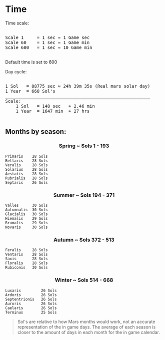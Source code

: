 # Time
Time scale:

<pre>

Scale 1     = 1 sec ≈ 1 Game sec
Scale 60    = 1 sec ≈ 1 Game min
Scale 600   = 1 sec ≈ 10 Game min

</pre>
Default time is set to 600

Day cycle:
<pre>

1 Sol   = 88775 sec ≈ 24h 39m 35s (Real mars solar day)
1 Year  = 668 Sol's
_______________________________________________________
Scale:
    1 Sol   = 148 sec   ≈ 2.46 min
    1 Year  = 1647 min  ≈ 27 hrs

</pre>
## Months by season:

<center><h3>Spring ~ Sols 1 - 193</h3></center>

    Primaris    28 Sols
    Bellaris    28 Sols
    Veralis     28 Sols
    Solarius    28 Sols
    Aestatis    28 Sols
    Rubrialis   28 Sols
    Septaris    26 Sols

<center><h3>Summer ~ Sols 194 - 371</h3></center>

    Valles      30 Sols
    Autumnalis  30 Sols
    Glacialis   30 Sols
    Hiemalis    29 Sols
    Brumalis    29 Sols
    Novaris     30 Sols

<center><h3>Autumn  ~ Sols 372 - 513</h3></center>

    Feralis     28 Sols
    Ventaris    28 Sols
    Saxis       28 Sols
    Floralis    28 Sols
    Rubiconis   30 Sols

<center><h3>Winter  ~ Sols 514 - 668</h3></center>

    Luxaris         26 Sols
    Ardoris         26 Sols
    Septentrionis   26 Sols
    Auroris         26 Sols
    Caelaris        26 Sols
    Terminus        25 Sols

> Sol's are relative to how Mars months would work, not an accurate 
> representation of the in game days. The average of each season is closer to the amount of days in each month
> for the in game calendar.